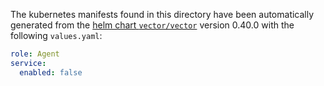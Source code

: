 The kubernetes manifests found in this directory have been automatically generated
from the [helm chart `vector/vector`](https://github.com/vectordotdev/helm-charts/tree/master/charts/vector)
version 0.40.0 with the following `values.yaml`:

```yaml
role: Agent
service:
  enabled: false
```
